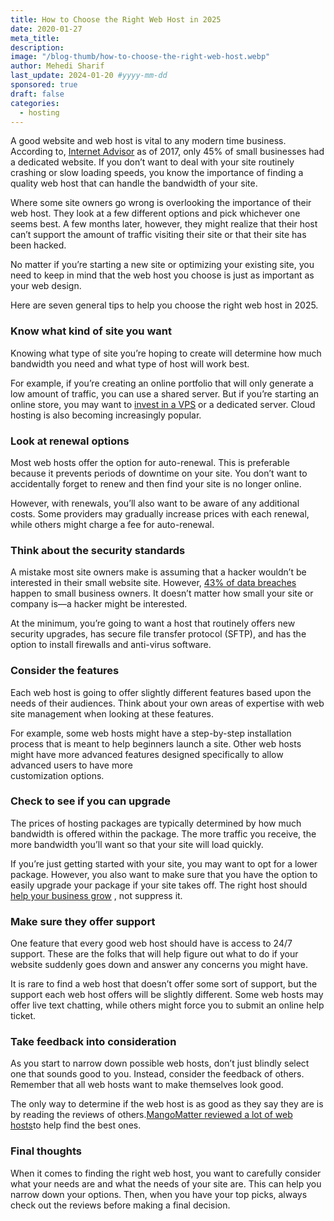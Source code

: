 ```yaml
---
title: How to Choose the Right Web Host in 2025
date: 2020-01-27
meta_title:
description:
image: "/blog-thumb/how-to-choose-the-right-web-host.webp"
author: Mehedi Sharif
last_update: 2024-01-20 #yyyy-mm-dd
sponsored: true
draft: false
categories:
  - hosting
---
```


A good website and web host is vital to any modern time business. According to, <A href="https://www.internetadvisor.com/key-internet-statistics">Internet Advisor</A> as of 2017, only 45% of small businesses had a dedicated website. If you don’t want to deal with your site routinely crashing or slow loading speeds, you know the importance of finding a quality web host that can handle the bandwidth of your site.

Where some site owners go wrong is overlooking the importance of their web host. They look at a few different options and pick whichever one seems best. A few months later, however, they might realize that their host can’t support the amount of traffic visiting their site or that their site has been hacked.

No matter if you’re starting a new site or optimizing your existing site, you need to keep in mind that the web host you choose is just as important as your web design.

Here are seven general tips to help you choose the right web host in 2025.

### Know what kind of site you want

Knowing what type of site you’re hoping to create will determine how much bandwidth you need and what type of host will work best.

For example, if you’re creating an online portfolio that will only generate a low amount of traffic, you can use a shared server. But if you’re starting an online store, you may want to <A href="/hostinger-vps-hosting-review/">invest in a VPS</A> or a dedicated server. Cloud hosting is also becoming increasingly popular.

### Look at renewal options

Most web hosts offer the option for auto-renewal. This is preferable because it prevents periods of downtime on your site. You don’t want to accidentally forget to renew and then find your site is no longer online.

However, with renewals, you’ll also want to be aware of any additional costs. Some providers may gradually increase prices with each renewal, while others might charge a fee for auto-renewal.

### Think about the security standards

A mistake most site owners make is assuming that a hacker wouldn’t be interested in their small website site. However, <A href="https://www.entrepreneur.com/article/335195">43% of data breaches</A> happen to small business owners. It doesn’t matter how small your site or company is⁠—a hacker might be interested.

At the minimum, you’re going to want a host that routinely offers new security upgrades, has secure file transfer protocol (SFTP), and has the option to install firewalls and anti-virus software.

### Consider the features

Each web host is going to offer slightly different features based upon the needs of their audiences. Think about your own areas of expertise with web site management when looking at these features.

For example, some web hosts might have a step-by-step installation process that is meant to help beginners launch a site. Other web hosts might have more advanced features designed specifically to allow advanced users to have more  
customization options.

### Check to see if you can upgrade

The prices of hosting packages are typically determined by how much bandwidth is offered within the package. The more traffic you receive, the more bandwidth you’ll want so that your site will load quickly.

If you’re just getting started with your site, you may want to opt for a lower package. However, you also want to make sure that you have the option to easily upgrade your package if your site takes off. The right host should <A href="/how-a-free-wordpress-hosting-can-help-your-business-grow/">help your business grow</A> , not suppress it.

### Make sure they offer support

One feature that every good web host should have is access to 24/7 support. These are the folks that will help figure out what to do if your website suddenly goes down and answer any concerns you might have.

It is rare to find a web host that doesn’t offer some sort of support, but the support each web host offers will be slightly different. Some web hosts may offer live text chatting, while others might force you to submit an online help ticket.

### Take feedback into consideration

As you start to narrow down possible web hosts, don’t just blindly select one that sounds good to you. Instead, consider the feedback of others. Remember that all web hosts want to make themselves look good.

The only way to determine if the web host is as good as they say they are is by reading the reviews of others.<A href="https://mangomattermedia.com/web-hosting-us/">MangoMatter reviewed a lot of web hosts</A>to help find the best ones.

### Final thoughts

When it comes to finding the right web host, you want to carefully consider what your needs are and what the needs of your site are. This can help you narrow down your options. Then, when you have your top picks, always check out the reviews before making a final decision.
